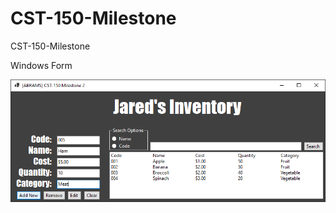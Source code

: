 # CST-150-Milestone
 CST-150-Milestone

Windows Form

 ![alt text](https://raw.githubusercontent.com/IttyBittyNinja/CST-150-Milestone/main/WindowsForm.png)